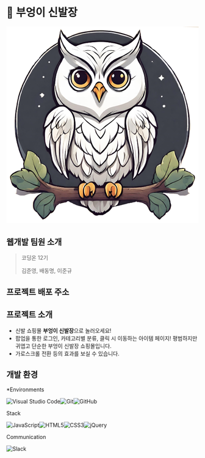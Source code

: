 # 🦉 부엉이 신발장

![alt text](src/img/OOTD.jpg)


## 웹개발 팀원 소개

> 코딩온 12기
>
> 김준영, 배동명, 이준규
>

## 프로젝트 배포 주소

## 프로젝트 소개
- 신발 쇼핑몰 **부엉이 신발장**으로 놀러오세요!
- 팝업을 통한 로그인, 카테고리별 분류, 클릭 시 이동하는 아이템 페이지! 평범하지만 귀엽고 단순한 부엉이 신발장 쇼핑몰입니다.
- 가로스크롤 전환 등의 효과를 보실 수 있습니다.

## 개발 환경
*Environments

![Visual Studio Code](https://img.shields.io/badge/Visual%20Studio%20Code-0078d7.svg?style=for-the-badge&logo=visual-studio-code&logoColor=white)![Git](https://img.shields.io/badge/git-%23F05033.svg?style=for-the-badge&logo=git&logoColor=white)![GitHub](https://img.shields.io/badge/github-%23121011.svg?style=for-the-badge&logo=github&logoColor=white)

Stack

![JavaScript](https://img.shields.io/badge/javascript-%23323330.svg?style=for-the-badge&logo=javascript&logoColor=%23F7DF1E)![HTML5](https://img.shields.io/badge/html5-%23E34F26.svg?style=for-the-badge&logo=html5&logoColor=white)![CSS3](https://img.shields.io/badge/css3-%231572B6.svg?style=for-the-badge&logo=css3&logoColor=white)![jQuery](https://img.shields.io/badge/jquery-%230769AD.svg?style=for-the-badge&logo=jquery&logoColor=white)
  
Communication

![Slack](https://img.shields.io/badge/Slack-4A154B?style=for-the-badge&logo=slack&logoColor=white)